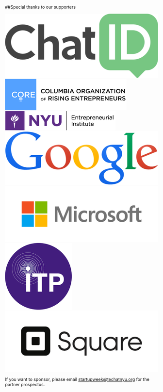 ##Special thanks to our supporters

<img src="/lib/logos/chatid.png" alt="ChatID" class="two-n-plus-oneth three-n-plus-oneth" /><img src="/lib/logos/core.png" alt="CORE at Columbia" class="two-n-plus-oneth" /><img src="/lib/logos/elab.png" alt="NYU Leslie Entrepreneurship Institute" class="two-n-plus-oneth"><img src="/lib/logos/google.png" alt="Google" class="two-n-plus-oneth three-n-plus-oneth" /><img src="/lib/logos/microsoft.png" alt="Microsoft" class="two-n-plus-oneth" /><img src="/lib/logos/itp.png" alt="NYU ITP at Tisch" class="two-n-plus-oneth" /><img src="/lib/logos/square.png" alt="Square" class="two-n-plus-oneth three-n-plus-oneth" />

If you want to sponsor, please email [startupweek@techatnyu.org](mailto:startupweek@techatnyu.org) for the partner prospectus.
